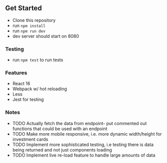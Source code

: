 ## Get Started
- Clone this repository
- run `npm install`
- run `npm run dev`
- dev server should start on 8080

### Testing
- run `npm test` to run tests

### Features
- React 16
- Webpack w/ hot reloading
- Less
- Jest for testing

### Notes
- TODO Actually fetch the data from endpoint- put commented out functions that could be used with an endpoint
- TODO Make more mobile responsive, i.e. more dynamic width/height for investment cards
- TODO Implement more sophisticated testing, i.e testing there is data being returned and not just components loading
- TODO Implement live re-load feature to handle large amounts of data
